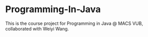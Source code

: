 # Programming-In-Java
This is the course project for Programming in Java @ MACS VUB, collaborated with Weiyi Wang.
